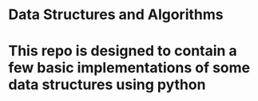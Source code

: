 <h1>Data Structures and Algorithms<h1>
This repo is designed to contain a few basic implementations of some data structures using python